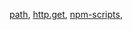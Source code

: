 [path](https://nodejs.org/api/path.html),
[http.get](https://nodejs.org/api/http.html#http_http_get_options_callback),
[npm-scripts](https://docs.npmjs.com/misc/scripts),
